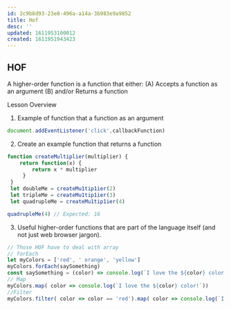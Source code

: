 ```yaml
---
id: 2c9b8d93-23e8-496a-a14a-3b983e9a9852
title: Hof
desc: ''
updated: 1611953100012
created: 1611951943423
---
```


## HOF

A higher-order function is a function that either: 
(A) Accepts a function as an argument 
(B) and/or Returns a function

Lesson Overview 
1. Example of function that a function as an argument 

```javascript
document.addEventListener('click',callbackFunction)
```

2. Create an example function that returns a function 
```javascript
function createMultiplier(multiplier) { 
    return function(x) { 
        return x * multiplier
     }
 }
 let doubleMe = createMu1tip1ier(2) 
 let tripleMe = createMu1tip1ier(3) 
 let quadrupleMe = createMu1tip1ier(4)

quadrupleMe(4) // Expected: 16

```
3. Useful higher-order functions that are part of the language itself (and not just web browser jargon).
```javascript
// Those HOF have to deal with array
// forEach
let myColors = ['red', ' orange', 'yellow']
myColors.forEach(saySomething)
const saySomething = (color) => console.log(`I love the ${color} color!`)
// Map
myColors.map( color => console.log(`I love the ${color} color!`))
//Filter
myColors.filter( color => color == 'red').map( color => console.log(`I love the ${color} color!`))
```